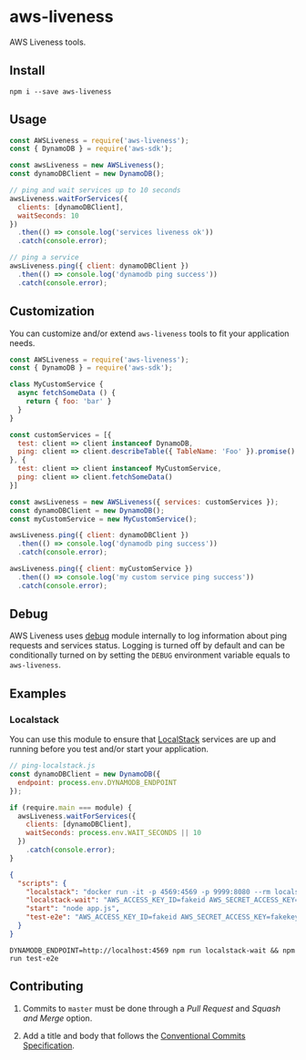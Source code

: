 # aws-liveness

AWS Liveness tools.

## Install

```console
npm i --save aws-liveness
```

## Usage

```js
const AWSLiveness = require('aws-liveness');
const { DynamoDB } = require('aws-sdk');

const awsLiveness = new AWSLiveness();
const dynamoDBClient = new DynamoDB();

// ping and wait services up to 10 seconds
awsLiveness.waitForServices({
  clients: [dynamoDBClient],
  waitSeconds: 10
})
  .then(() => console.log('services liveness ok'))
  .catch(console.error);

// ping a service
awsLiveness.ping({ client: dynamoDBClient })
  .then(() => console.log('dynamodb ping success'))
  .catch(console.error);
```

## Customization

You can customize and/or extend `aws-liveness` tools to fit your application needs.

```js
const AWSLiveness = require('aws-liveness');
const { DynamoDB } = require('aws-sdk');

class MyCustomService {
  async fetchSomeData () {
    return { foo: 'bar' }
  }
}

const customServices = [{
  test: client => client instanceof DynamoDB,
  ping: client => client.describeTable({ TableName: 'Foo' }).promise()
}, {
  test: client => client instanceof MyCustomService,
  ping: client => client.fetchSomeData()
}]

const awsLiveness = new AWSLiveness({ services: customServices });
const dynamoDBClient = new DynamoDB();
const myCustomService = new MyCustomService();

awsLiveness.ping({ client: dynamoDBClient })
  .then(() => console.log('dynamodb ping success'))
  .catch(console.error);

awsLiveness.ping({ client: myCustomService })
  .then(() => console.log('my custom service ping success'))
  .catch(console.error);
```

## Debug

AWS Liveness uses [debug](https://www.npmjs.com/package/debug) module internally to log information about ping requests and services status. Logging is turned off by default and can be conditionally turned on by setting the `DEBUG` environment variable equals to `aws-liveness`.

## Examples

### Localstack

You can use this module to ensure that [LocalStack](https://) services are up and running before you test and/or start your application.

```js
// ping-localstack.js
const dynamoDBClient = new DynamoDB({
  endpoint: process.env.DYNAMODB_ENDPOINT
});

if (require.main === module) {
  awsLiveness.waitForServices({
    clients: [dynamoDBClient],
    waitSeconds: process.env.WAIT_SECONDS || 10
  })
    .catch(console.error);
}
```

```json
{
  "scripts": {
    "localstack": "docker run -it -p 4569:4569 -p 9999:8080 --rm localstack/localstack",
    "localstack-wait": "AWS_ACCESS_KEY_ID=fakeid AWS_SECRET_ACCESS_KEY=fakekey node ping-localstack.js",
    "start": "node app.js",
    "test-e2e": "AWS_ACCESS_KEY_ID=fakeid AWS_SECRET_ACCESS_KEY=fakekey mocha test-e2e/**/*.test.js",
  }
}
```

```console
DYNAMODB_ENDPOINT=http://localhost:4569 npm run localstack-wait && npm run test-e2e
```

## Contributing

1. Commits to `master` must be done through a _Pull Request_ and _Squash and Merge_ option.

2. Add a title and body that follows the [Conventional Commits Specification](https://www.npmjs.com/package/@commitlint/config-conventional).
